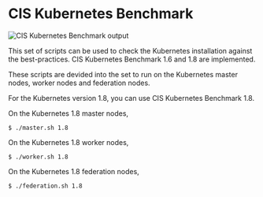 # CIS Kubernetes Benchmark

![CIS Kubernetes Benchmark output](https://raw.githubusercontent.com/neuvector/kubernetes-cis-benchmark/master/bench.png "CIS Kubernetes Benchmark output")

This set of scripts can be used to check the Kubernetes installation against the best-practices. CIS Kubernetes Benchmark 1.6 and 1.8 are implemented.

These scripts are devided into the set to run on the Kubernetes master nodes, worker nodes and federation nodes.

For the Kubernetes version 1.8, you can use CIS Kubernetes Benchmark 1.8. 

On the Kubernetes 1.8 master nodes,
```
$ ./master.sh 1.8
```

On the Kubernetes 1.8 worker nodes,
```
$ ./worker.sh 1.8
```

On the Kubernetes 1.8 federation nodes,
```
$ ./federation.sh 1.8 

